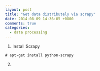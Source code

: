 ```yaml
---
layout: post
title: "Get data distributely via scrapy"
date: 2014-08-09 14:36:05 +0800
comments: true
categories: 
  - data processing
---
```


1. Install Scrapy

```
# apt-get install python-scrapy
```

2. 
